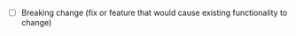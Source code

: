 <!-- Please tick the breaking change box if you change is a breaking change according to semantic versioning -->

- [ ] Breaking change (fix or feature that would cause existing functionality to change)
